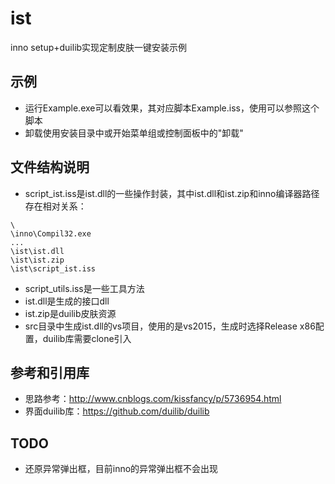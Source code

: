 # ist
inno setup+duilib实现定制皮肤一键安装示例

## 示例
* 运行Example.exe可以看效果，其对应脚本Example.iss，使用可以参照这个脚本
* 卸载使用安装目录中或开始菜单组或控制面板中的"卸载"

## 文件结构说明
* script_ist.iss是ist.dll的一些操作封装，其中ist.dll和ist.zip和inno编译器路径存在相对关系：
```
\
\inno\Compil32.exe
...
\ist\ist.dll
\ist\ist.zip
\ist\script_ist.iss
```
* script_utils.iss是一些工具方法
* ist.dll是生成的接口dll
* ist.zip是duilib皮肤资源
* src目录中生成ist.dll的vs项目，使用的是vs2015，生成时选择Release x86配置，duilib库需要clone引入

## 参考和引用库
* 思路参考：http://www.cnblogs.com/kissfancy/p/5736954.html
* 界面duilib库：https://github.com/duilib/duilib

## TODO
* 还原异常弹出框，目前inno的异常弹出框不会出现